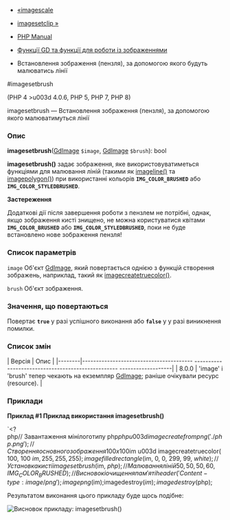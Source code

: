 - [«imagescale](function.imagescale.md)
- [imagesetclip »](function.imagesetclip.md)

- [PHP Manual](index.md)
- [Функції GD та функції для роботи із зображеннями](ref.image.md)
- Встановлення зображення (пензля), за допомогою якого будуть малюватись
лінії

#imagesetbrush

(PHP 4 \>u003d 4.0.6, PHP 5, PHP 7, PHP 8)

imagesetbrush — Встановлення зображення (пензля), за допомогою якого
малюватимуться лінії

### Опис

**imagesetbrush**([GdImage](class.gdimage.md) `$image`,
[GdImage](class.gdimage.md) `$brush`): bool

**imagesetbrush()** задає зображення, яке використовуватиметься
функціями для малювання ліній (такими як
[imageline()](function.imageline.md) та
[imagepolygon()](function.imagepolygon.md)) при використанні кольорів
**`IMG_COLOR_BRUSHED`** або **`IMG_COLOR_STYLEDBRUSHED`**.

**Застереження**

Додаткові дії після завершення роботи з пензлем не потрібні,
однак, якщо зображення кисті знищено, не можна користуватися квітами
**`IMG_COLOR_BRUSHED`** або **`IMG_COLOR_STYLEDBRUSHED`**, поки не буде
встановлено нове зображення пензля!

### Список параметрів

`image`
Об'єкт [GdImage](class.gdimage.md), який повертається однією з функцій
створення зображень, наприклад, такий як
[imagecreatetruecolor()](function.imagecreatetruecolor.md).

`brush`
Об'єкт зображення.

### Значення, що повертаються

Повертає **`true`** у разі успішного виконання або **`false`** у
у разі виникнення помилки.

### Список змін

| Версія | Опис |
|--------|---------------------------------------- -------------------------------------------------- -------------------|
| 8.0.0 | 'image' і 'brush' тепер чекають на екземпляр [GdImage](class.gdimage.md); раніше очікували ресурс (resource). |

### Приклади

**Приклад #1 Приклад використання **imagesetbrush()****

`<?php// Завантаження мінілоготипу php$php u003d imagecreatefrompng('./php.png');// Створення основного зображення 100x100$im u003d imagecreatetruecolor(100, 100 $im, 255, 255, 255);imagefilledrectangle($im, 0, 0, 299, 99, $white);// Установка кистіimagesetbrush($im, $php);// Малювання ліній 50, 50, 50, 60, IMG_COLOR_BRUSHED);//Висновок і очищення пам'ятіheader('Content-type: image/png');imagepng($im);imagedestroy($im);imagedestroy($php);

Результатом виконання цього прикладу буде щось подібне:

![Висновок прикладу:
imagesetbrush()](images/21009b70229598c6a80eef8b45bf282b-imagesetbrush.png)
